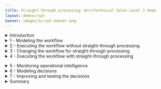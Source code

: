 ```yaml
---
title: Straight-through processing <br/>Technical Sales Level 3 demo
layout: demoscript
banner: images/Script-banner.png
---
```


<span id="top"></span>

<details markdown="1">

<summary>Introduction</summary><br/>

Welcome to the straight-through processing demonstration.

Today, I will demonstrate how the IBM Cloud Pak for Business Automation supports straight-through processing to automate customer refund requests quickly and easily. I’ll show how straight-through processing improves customer service by shortening turnaround times, while also reducing manual work.

This demo uses a customer refund example, but the same pattern can be applied to numerous business scenarios such as account opening, invoicing and claims processing.

We’ll show how line-of-business subject matter experts can use low-code tools that enable them to lead the implementation effort. We’ll see how decision management automates decisions that would otherwise be manual, and workflow manages exceptions and ensures the process stays on track when an exception occurs. We’ll also see how operational intelligence can provide visibility and insights that can be used to improve the process.

Let’s get started.

(Demo intro slides <a href="./files/Straight-through Processing Platinum Demo - Intro deck.pptx" target="_blank" rel="noreferrer">here</a>)

(Printer-ready PDF of demo script <a href="./files/Straight-through Processing Platinum Demo - PDF script.pdf" target="_blank" rel="noreferrer">here</a>)


**[Go to top](#top)**

</details>
<span id="spanID"></span>
<details markdown="1">

<summary>1 - Modeling the workflow</summary><br/>
<br/>

| **1.1** | **Introduce the refund request process without straight-through processing** |
| :--- | :--- |
| **Narration** | We will look at the process diagram for Focus Corp’s refund request process in Process Designer. Within this low-code environment, the process diagram will control the execution of each refund request. The process diagram adheres to the Business Process Model and Notation (BPMN) standard. We use drag-and-drop to build the process diagram from the palette on the right. This allows us to model the process steps and flow. From there, you can drill down to complete the implementation and testing of the process application. <br/> <br/> Looking at Focus Corp’s refund request process, customers can initiate returns directly from the company’s portal. Currently, each request is routed to a customer service agent for resolution. |
| **Action** &nbsp; 1.1.1 | Show the process diagram for Focus Corp’s **Request Refund without STP** (straight-through processing) in Process Designer, which you opened during your demo preparation. <br/> <img src="./images/Step_1_final_screen.png" width="800" /> |

<br/>

**[Go to top](#top)**

</details>
<span id="spanID"></span>
<a id="workplace"></a>
<details markdown="1">

<summary>2 - Executing the workflow without straight-through processing</summary><br/>

| **2.1** | **Task management and execution (Workplace)** |
| :--- | :--- |
| **Narration** | The customer service agent uses Workplace to work on their tasks. It is also used to launch processes and view the process dashboards. |
| **Action** &nbsp; 2.1.1 | Show the **Workplace** window that you opened during your preparation. <br/> <img src="./images/Stu_4.4.4_Self_install.png" width="800" /> |
| **Narration** | We are looking at the task list for the customer service agent. <br/> <br/> Workplace is highly customizable to fit your organization's look and feel. The responsive user interface provides flexibility to get work done anywhere, at any time, on any device type, from a desktop device in the office to a mobile device at home or at a customer site. It can be configured though a set of options without having to customize the Workplace application itself. <br/> <br/> Workplace has a robust search capability. You can create a customized task list, for example, with specific business data, by saving task-based searches for later use. <br/> <br/> Customer service agents use the task list to organize and work on the tasks assigned to them. Our agent received a new investigation task. |
| **Action** &nbsp; 2.1.2 | Click any **Refund Investigation Issue** task. If prompted, **Claim the task**. <br/> <img src="./images/Step_2.1_ROKS_action_3.png" width="800" /> |
| **Narration** | Once I open the task, I will have all the information needed to investigate the refund. |
| **Action** &nbsp; 2.1.3 | Click **Approve Refund**. <br/> <img src="./images/Step_2.1_ROKS_action_5.png" width="800" /> |
| **Narration** | Let’s review the request data and make an approval decision. Behind the scenes, the refund process is managed by workflow. Once the investigation task is completed, the system automatically updates Focus Corp’s ordering application and notifies the customer. <br/> <br/> Although the process is managed by workflow, there is currently no straight-through processing since every request must be examined by a customer service agent. Let’s go back to the process diagram and see how we can improve things with straight-through processing. |



**[Go to top](#top)**

</details>
<span id="spanID"></span>
<details markdown="1">

<summary>3 - Changing the workflow for straight-through processing</summary><br/>

| **3.1** | **Introduce straight-through processing automation** |
| :--- | :--- |
| **Narration** | Let’s look at how we can streamline the refund process by combining workflow and decision management. |
| **Action** &nbsp; 3.1.1 | Go back to the **Process Designer** tab, and click **Processes** in the menu on the left side. Click **Request Refund**. <br/> <img src="./images/Step_3.1_action_2.png" width="800" /><br/> |
| **Action** &nbsp; 3.1.2 | You will see the following process diagram. <br/> <img src="./images/Step_3.1_final_screen.png" width="800" /><br/> |
| **Narration** | We’ve added a decision task to the workflow that will automatically look at each request and make a refund decision without human intervention. This means that most requests can now be approved or declined in real time. Those that can’t are still routed for manual investigation. <br/><br/> Therefore, we can achieve a significant amount of straight-through processing where we completely process refund requests without human intervention. |


**[Go to top](#top)**

</details>
<span id="spanID"></span>
<details markdown="1">

<summary>4 - Executing the workflow with straight-through processing</summary><br/>

| **4.1** | **Refund request approved** |
| :--- | :--- |
| **Narration** | Let’s look at how straight-through processing transforms the refund process. |
| **Action** &nbsp; 4.1.1 | Go to Focus Corp's **Your Returns and Refunds** page. <br/> <img src="./images/Stu_7.2.png" width="800" /><br/> |
| **Action** &nbsp; 4.1.2 | Select the order ending in **AP**. <br/> <img src="./images/Step_4.1_action_2.png" width="800" /><br/> |
| **Action** &nbsp; 4.1.3 | Click **Submit Request** to process the refund. <br/> <img src="./images/Step_4.1_action_3.png" width="800" /><br/> |
| **Action** &nbsp; 4.1.4 | The process executes and generates a **Refund Approved** result.<br/><br/> <img src="./images/Step_4.1_results_screen.png" width="800" /><br/> |
| **Narration** | In this first example, when the customer submits the refund request, the criteria are evaluated by business rules and approval is granted in real time, avoiding a time-consuming manual investigation. |

| **4.2** | **Refund request denied** |
| :--- | :--- |
| **Narration** | Let’s look at a second example. |
| **Action** &nbsp; 4.2.1 | Click **Submit the next request**. <br/> <img src="./images/Script4.2.1.png" width="800" /><br/> |
| **Action** &nbsp; 4.2.2 | Select the order ending in **DE**. <br/> <img src="./images/Step_4.2_action_2.png" width="800" /><br/> |
| **Action** &nbsp; 4.2.3 | Click **Submit Request** to process the refund. <br/> <img src="./images/Step_4.2_action_3.png" width="800" /><br/> |
| **Action** &nbsp; 4.2.4 | The process executes and generates a **Refund Denied** result. <br/> <img src="./images/Step_4.2_results_screen.png" width="800" /><br/> |
| **Narration** | This request clearly did not meet Focus Corp's criteria and resulted in a denial because it was well outside the time window. Even though this refund request resulted in a denial, it was still straight-through processing because there is no manual work. |

| **4.3** | **Refund request requires manual investigation** |
| :--- | :--- |
| **Narration** | But what if the business rules determine a request requires investigation?  |
| **Action** &nbsp; 4.3.1 | Click **Submit Another Refund Request**. <br/><br/><img src="./images/Step_4.3_action_1.png" width="800" /><br/> |
| **Action** &nbsp; 4.3.2 | Select the order ending in **MA**.<br/><br/><img src="./images/Step_4.3_action_2.png" width="800" /><br/> |
| **Action** &nbsp; 4.3.3 | Click **Submit Request** to process the refund. <br/><br/><img src="./images/Step_4.3_action_3.png" width="800" /><br/> |
| **Action** &nbsp; 4.3.4 | The process executes and generates a **Refund Investigation** result.<br/><br/><img src="./images/Step_4.3_results_screen.png" width="800" /><br/> |
| **Narration** | In this case, workflow routes the request to a customer service agent to do the investigation. |

<br/>

**[Go to top](#top)**

</details>

<span id="spanID"></span>
<details markdown="1">

<summary>5 - Monitoring operational intelligence</summary><br/>

| **5.1** | **Review the refund dashboard** |
| :--- | :--- |
| **Narration** | Let’s look at the refund dashboard to see how much straight-through processing we’ve achieved. |
| **Action** &nbsp; 5.1.1 | Click the **Refund Dashboard** tab that you opened during your preparation. In this step, you are just speaking to the displayed dashboard. <br/> <img src="./images/Step_5.1_action_1.png" width="800" /> |
| **Narration** | So far, the percentage of manually processed requests is still around 70%, with the average manual investigation taking over two hours. <br/> <br/> Let’s look at what’s behind this dashboard. <br/> <br/> First, as the refund process runs, the system can collect and process historical data and make it available for visualization. <br/> <br/> Next, the Business Performance Center is a no-code monitoring application in the IBM Cloud Pak for Business Automation. Dashboards can be designed and shared in minutes that provide insight into important business activities and processes. You can prepare, design, and track visualizations of metrics, key performance indicators (KPIs), and other measurements of business performance in customizable dashboards. <br/> <br/> Additionally, the historical data can be used to feed a data lake to apply machine learning to your automations. For example, to make even more sophisticated refund decisions, we could use a data lake to incorporate machine learning into our refund process. The Cloud Pak for Business Automation includes some machine learning samples to help you get started. |

**[Go to top](#top)**

</details>
<span id="spanID"></span>
<details markdown="1">

<summary>6 - Modeling decisions</summary><br/>

| **6.1** | **Review the refund approval decision model** |
| :--- | :--- |
| **Narration** | Let’s look at how the business analyst can create and manage business rules to further increase straight-through processing. The business rules replicate how experts make refund decisions. <br/> <br/> Using no-code decision modeling, business analysts can easily author and test refund decision criteria. This is the decision model for the refund request decision service. A decision model uses a diagram to break the decision (the top blue box) down into sub-decisions (additional blue boxes) and input data (green ovals), which all contribute to the final refund decision. |
| **Action** &nbsp; 6.1.1 | Go to your **Automation Decision Services** tab that you opened during your preparation. <br/> <img src="./images/Script6.1.1.png" width="800" /><br/> |


| **6.2** | **Review the decision tables** |
| :--- | :--- |
| **Narration** | To partially automate the refund request process, we’ve used two main decision tables. A decision table groups rules with similar conditions and actions but use different thresholds or values. |
| **Action** &nbsp; 6.2.1 | Click **Validate Time Window** in the decision diagram. <br/> <img src="./images/Script6.2.1.png" width="800" /><br/> |
| **Action** &nbsp; 6.2.2 | Click **Logic (A)**, then click **Validate Time Window (B)**.  <br/> <img src="./images/Script6.2.2.png" width="800" /><br/> |
| **Narration** | The first decision table considers the customer’s reason for return, the days since order, and the condition of the item. These are the same criteria that a customer service agent would use to make a refund request decision, but now the decision is automated and executes in real time. |
| **Action** &nbsp; 6.2.3 | Click **Back to the diagram**. <br/> <img src="./images/Script6.2.3.png" width="800" /><br/> |
| **Action** &nbsp; 6.2.4 | Click **Validate Type of Goods (A)**, **Logic (B)**, then click **Validate Type of Goods (C)**. <br/> <img src="./images/Script6.2.4.png" width="800" /><br/> |
| **Narration** | The second sub-decision has a table that considers the type of item being returned together with its condition. |
| **Action** &nbsp; 6.2.5 | Click **Back to the diagram**. <br/> <img src="./images/Script6.2.5.png" width="800" /><br/> |

| **6.3** | **Make the final refund decision** |
| :--- | :--- |
| **Narration** | The final refund decision is made by combining the results of the 'Validate Time Window' and 'Validate Type of Goods' sub-decisions. |
| **Action** &nbsp; 6.3.1 | Click **Final Refund Decision** in the decision diagram **(A)**, then click **Logic (B)**. <br/> <img src="./images/Script6.3.1.png" width="800" /><br/> |
| **Action** &nbsp; 6.3.2 | Click **Manual Decision**. <br/> <img src="./images/Script6.3.2.png" width="800" /><br/> |
| **Narration** | We’ve combined the two sub-decisions to make the final response using a simple text rule. <br/><br/> Business analysts can change the rules to achieve higher levels of straight-through processing or to adapt to changing business conditions. |
| **Action** &nbsp; 6.3.3 | Click **Back to the diagram**. <br/> <img src="./images/Script6.3.3.png" width="800" /><br/> |

**[Go to top](#top)**

</details>
<span id="spanID"></span>
<details markdown="1">

<summary>7 - Improving and testing the decisions</summary><br/>

| **7.1** | **Test the existing business logic** |
| :---         | :--- |
| **Narration** | After running these rules for a few weeks, we realize we can further reduce manual investigations without increasing our risk. <br/> <br/> The decision model can be changed without having to change the other components used in the refund process.<br/>  |
| **Action** &nbsp; 7.1.1 | Click **Run**. <br/> <img src="./images/Script7.1.1.png" width="800" /><br/> |
| **Action** &nbsp; 7.1.2 | Select **Manual** from the **Test data** list **(A)** to load the test scenario, then click **Run (B)**. <br/> <img src="./images/Script7.1.2.png" width="800" /><br/> |
| **Action** &nbsp; 7.1.3 | Review the **Decision output**. <br/> <img src="./images/Script7.1.3.png" width="800" /><br/> |

| **7.2** | **Update the business logic** |
| :---         | :--- |
| **Narration** | It has been determined that refund requests will now be denied when the following conditions are met:<br/><br/> - refund reason is “no longer needed”<br/> - number of days since the order was delivered is greater than 7<br/> - goods condition is “worn or damaged”<br/><br/> |
| **Action** &nbsp; 7.2.1 | Select the **Modeling** tab. <br/> <img src="./images/Script7.2.1.png" width="800" /><br/> |
| **Action** &nbsp; 7.2.2 | Click the **Validate Time Window** decision node **(A)**, click **Logic (B)**, then click **Validate Time Window (C)**.  <br/> <img src="./images/Script7.2.2.png" width="800" /><br/> |
| **Narration** | In this decision table, the rules are checked in sequence, starting at the top on row 1. If none of the rows match the data in the refund request, the “Otherwise” rule on row 8 will apply and the decision table will return “approved”.<br/><br/>Currently, cases in which the goods are worn, but no longer needed result in manual processing. A new rule will be inserted into the decision table to deny refunds where the goods are worn, no longer needed, and more than 7 days have passed since delivery. In cases where less than 7 days have passed, the existing rule will apply, resulting in manual processing.<br/>|
| **Action** &nbsp; 7.2.3 | Right-click on **3 (A)**, select **Insert row (B)**, then select **Below (C)**. <br/> <img src="./images/Script7.2.3.png" width="800" /><br/> |
| **Action** &nbsp; 7.2.4 | Enter **7** in the **days since order delivered** cell in the new row. <br/> <img src="./images/Script7.2.4.png" width="800" /><br/> |
| **Action** &nbsp; 7.2.5 | Right-click the **days since order delivered** cell in the new row **(A)**, select **Change operator (B)**, then select the **greater than symbol (C)**. <br/> <img src="./images/Script7.2.5.png" width="800" /><br/> |
| **Action** &nbsp; 7.2.6 | Double-click the **goods condition** cell in the new row **(A)**, click the **down-arrow (B)** select **worn or damaged (C)**. <br/> <img src="./images/Script7.2.6.png" width="800" /><br/> |
| **Action** &nbsp; 7.2.7 | Double-click the **time window decision** cell in the new row **(A)**, click the **down-arrow (B)**, select **denied (C)**. <br/> <img src="./images/Script7.2.7.png" width="800" /><br/> |
| **Action** &nbsp; 7.2.8 | Hover your mouse over the decision table’s left border **(A)**, the rules representing each row of the table are displayed **(B)**. <br/> <img src="./images/Script7.2.8.png" width="800" /><br/> |

| **7.3** | **Test the new business logic** |
| :---         | :--- |
| **Action** &nbsp; 7.3.1 | Click **Run**. <br/> <img src="./images/Script7.3.1.png" width="800" /><br/> |
| **Narration** | The Manual test case previously returned the result “Manual”. <br/><br/>Now that the logic has been changed, this test case with daysSinceOrderDelivered set at 22, should trigger the new logic. <br/> |
| **Action** &nbsp; 7.3.2 | Select the **Manual** test data **(A)** (this previously produced the result “Manual”). Click **Run (B)**, then note the updated result **“Denied” (C)**. <br/> <img src="./images/Script7.3.2.png" width="800" /><br/> |
| **Action** &nbsp; 7.3.3 | Modify the **daysSinceOrderDelivered** value, enter **6 (A)**, then click **Run (B)**. Note the updated result **“Manual” (C)**. <br/> <img src="./images/Script7.3.3.png" width="800" /><br/> |
| **Narration** | Now that the business logic has been updated, a new version of the decision service could be deployed into production. Systems that consume the decision service would benefit immediately, automatically, and without interruption.   <br/> |

**[Go to top](#top)**

</details>
<span id="spanID"></span>
<details markdown="1">

<summary>Summary</summary>

Using the Cloud Pak for Business Automation, we had all the capabilities needed to significantly reduce the amount of manual refund processing. We combined workflow and decision automation to increase straight-through processing, which resulted in a lower average completion time, lower costs, and more consistent customer communication throughout the process.

Thank you for attending today’s presentation.

**[Go to top](#top)**

</details>
